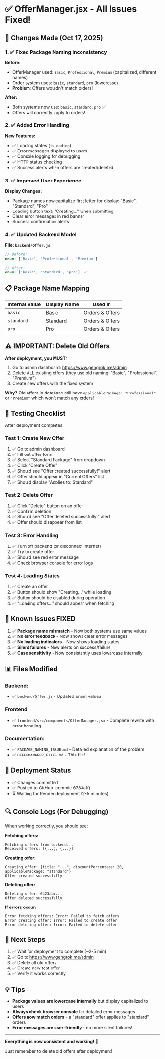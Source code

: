 # ✅ OfferManager.jsx - All Issues Fixed!

## 🔧 Changes Made (Oct 17, 2025)

### 1. ✅ Fixed Package Naming Inconsistency

**Before:**
- OfferManager used: `Basic`, `Professional`, `Premium` (capitalized, different names)
- Order system uses: `basic`, `standard`, `pro` (lowercase)
- **Problem**: Offers wouldn't match orders!

**After:**
- Both systems now use: `basic`, `standard`, `pro` ✅
- Offers will correctly apply to orders!

### 2. ✅ Added Error Handling

**New Features:**
- ✅ Loading states (`isLoading`)
- ✅ Error messages displayed to users
- ✅ Console logging for debugging
- ✅ HTTP status checking
- ✅ Success alerts when offers are created/deleted

### 3. ✅ Improved User Experience

**Display Changes:**
- Package names now capitalize first letter for display: "Basic", "Standard", "Pro"
- Loading button text: "Creating..." when submitting
- Clear error messages in red banner
- Success confirmation alerts

### 4. ✅ Updated Backend Model

**File: `backend/Offer.js`**
```javascript
// Before:
enum: ['Basic', 'Professional', 'Premium']

// After:
enum: ['basic', 'standard', 'pro']  ✅
```

## 📋 Package Name Mapping

| Internal Value | Display Name | Used In |
|----------------|--------------|---------|
| `basic`        | Basic        | Orders & Offers |
| `standard`     | Standard     | Orders & Offers |
| `pro`          | Pro          | Orders & Offers |

## ⚠️ IMPORTANT: Delete Old Offers

**After deployment, you MUST:**

1. Go to admin dashboard: https://www.gengrok.me/admin
2. Delete ALL existing offers (they use old naming: "Basic", "Professional", "Premium")
3. Create new offers with the fixed system

**Why?** Old offers in database still have `applicablePackage: "Professional"` or `"Premium"` which won't match any orders!

## 🧪 Testing Checklist

After deployment completes:

### Test 1: Create New Offer
1. ✅ Go to admin dashboard
2. ✅ Fill out offer form
3. ✅ Select "Standard Package" from dropdown
4. ✅ Click "Create Offer"
5. ✅ Should see "Offer created successfully!" alert
6. ✅ Offer should appear in "Current Offers" list
7. ✅ Should display "Applies to: Standard"

### Test 2: Delete Offer
1. ✅ Click "Delete" button on an offer
2. ✅ Confirm deletion
3. ✅ Should see "Offer deleted successfully!" alert
4. ✅ Offer should disappear from list

### Test 3: Error Handling
1. ✅ Turn off backend (or disconnect internet)
2. ✅ Try to create offer
3. ✅ Should see red error message
4. ✅ Check browser console for error logs

### Test 4: Loading States
1. ✅ Create an offer
2. ✅ Button should show "Creating..." while loading
3. ✅ Button should be disabled during operation
4. ✅ "Loading offers..." should appear when fetching

## 🐛 Known Issues FIXED

1. ✅ **Package name mismatch** - Now both systems use same values
2. ✅ **No error feedback** - Now shows clear error messages
3. ✅ **No loading indicators** - Now shows loading states
4. ✅ **Silent failures** - Now alerts on success/failure
5. ✅ **Case sensitivity** - Now consistently uses lowercase internally

## 📊 Files Modified

### Backend:
- ✅ `backend/Offer.js` - Updated enum values

### Frontend:
- ✅ `frontend/src/components/OfferManager.jsx` - Complete rewrite with error handling

### Documentation:
- ✅ `PACKAGE_NAMING_ISSUE.md` - Detailed explanation of the problem
- ✅ `OFFERMANAGER_FIXES.md` - This file!

## 🚀 Deployment Status

- ✅ Changes committed
- ✅ Pushed to GitHub (commit: 6733aff)
- ⏳ Waiting for Render deployment (2-5 minutes)

## 🔍 Console Logs (For Debugging)

When working correctly, you should see:

**Fetching offers:**
```
Fetching offers from backend...
Received offers: [{...}, {...}]
```

**Creating offer:**
```
Creating offer: {title: "...", discountPercentage: 20, applicablePackage: "standard"}
Offer created successfully
```

**Deleting offer:**
```
Deleting offer: 6423abc...
Offer deleted successfully
```

**If errors occur:**
```
Error fetching offers: Error: Failed to fetch offers
Error creating offer: Error: Failed to create offer
Error deleting offer: Error: Failed to delete offer
```

## 🎯 Next Steps

1. ✅ Wait for deployment to complete (~2-5 min)
2. ✅ Go to https://www.gengrok.me/admin
3. ✅ Delete all old offers
4. ✅ Create new test offer
5. ✅ Verify it works correctly

## 💡 Tips

- **Package values are lowercase internally** but display capitalized to users
- **Always check browser console** for detailed error messages
- **Offers now match orders** - a "standard" offer applies to "standard" orders
- **Error messages are user-friendly** - no more silent failures!

---

**Everything is now consistent and working! 🎉**

Just remember to delete old offers after deployment!
